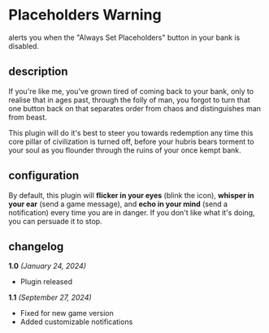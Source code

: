 # Placeholders Warning

alerts you when the "Always Set Placeholders" button in your bank is disabled.

## description

If you're like me, you've grown tired of coming back to your bank, only to realise that in ages past, through the folly of man, you forgot to turn that one button back on that separates order from chaos and distinguishes man from beast.
 
This plugin will do it's best to steer you towards redemption any time this core pillar of civilization is turned off, before your hubris bears torment to your soul as you flounder through the ruins of your once kempt bank.

## configuration

By default, this plugin will **flicker in your eyes** (blink the icon), **whisper in your ear** (send a game message), and **echo in your mind** (send a notification) every time you are in danger. If you don't like what it's doing, you can persuade it to stop.

## changelog

**1.0** *(January 24, 2024)*<br/>
- Plugin released

**1.1** *(September 27, 2024)*<br/>
- Fixed for new game version
- Added customizable notifications